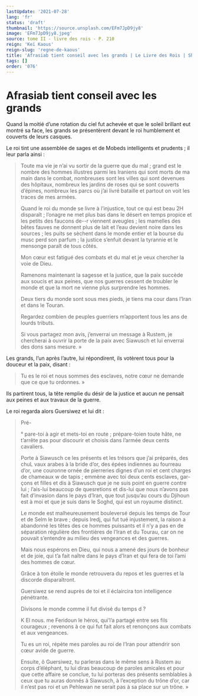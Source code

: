 ```yaml
---
lastUpdate: '2021-07-28'
lang: 'fr'
status: 'draft'
thumbnail: 'https://source.unsplash.com/EFm7JpD9jy8'
image: 'EFm7JpD9jy8.jpeg'
source: tome II - livre des rois - P. 210
reign: 'Keï Kaous'
reign-slug: 'regne-de-kaous'
title: 'Afrasiab tient conseil avec les grands | Le Livre des Rois | Shâhnâmeh'
tags: []
order: '076'
---
```


<!-- LTeX: language=fr -->

# Afrasiab tient conseil avec les grands

Quand la moitié d’une rotation du ciel fut achevée et que le soleil brillant eut montré sa face, les grands se présentèrent devant le roi humblement et couverts de leurs casques.

Le roi tint une assemblée de sages et de Mobeds intelligents et prudents ; il leur parla ainsi :

> Toute ma vie je n’ai vu sortir de la guerre que du mal ; grand est le nombre des hommes illustres parmi les Iraniens qui sont morts de ma main dans le combat, nombreuses sont les villes qui sont devenues des hôpitaux, nombreux les jardins de roses qui se sont couverts d’épines, nombreux les parcs où j’ai livré bataille et partout on voit les traces de mes armées.
>
> Quand le roi du monde se livre à l’injustice, tout ce qui est beau 2H disparaît ; l’onagre ne met plus bas dans le désert en temps propice et les petits des faucons de--r viennent aveugles ; les mamelles des bêtes fauves ne donnent plus de lait et l’eau devient noire dans les sources ; les puits se sèchent dans le monde entier et la bourse du musc perd son parfum ; la justice s’enfuit devant la tyrannie et le mensonge paraît de tous côtés.
>
> Mon cœur est fatigué des combats et du mal et je veux chercher la voie de Dieu.
>
> Ramenons maintenant la sagesse et la justice, que la paix succède aux soucis et aux peines, que nos guerres cessent de troubler le monde et que la mort ne vienne plus surprendre les hommes.
>
> Deux tiers du monde sont sous mes pieds, je tiens ma cour dans l’Iran et dans le Touran.
>
> Regardez combien de peuples guerriers m’apportent tous les ans de lourds tributs.
>
> Si vous partagez mon avis, j’enverrai un message à Rustem, je chercherai à ouvrir la porte de la paix avec Siawusch et lui enverrai des dons sans mesure. »

Les grands, l’un après l’autre, lui répondirent, ils votèrent tous pour la douceur et la paix, disant :

> Tu es le roi et nous sommes des esclaves, notre cœur ne demande que ce que tu ordonnes. »

Ils partirent tous, la tête remplie du désir de la justice et aucun ne pensait aux peines et aux travaux de la guerre.

Le roi regarda alors Guersiwez et lui dit :

> Pré-
>
> °
pare-toi à agir et mets-toi en route ; prépare-toien toute hâte, ne t’arrête pas pour discourir et choisis dans l’armée deux cents cavaliers.
>
> Porte à Siawusch ce les présents et les trésors que j’ai préparés, des chuL vaux arabes à la bride d’or, des épées indiennes au fourreau d’or, une couronne ornée de pierreries dignes d’un roi et cent charges de chameaux w de tapis ; emmène avec toi deux cents esclaves, gar-
çons et filles et dis à Siawusch que je ne suis point en guerre contre lui ; l’ais-lui beaucoup de quesretions et dis-lui que nous n’avons pas fait d’invasion dans le pays d’Iran, que tout jusqu’au cours du Djihoun est à moi et que je suis dans le Soghd, qui est un royaume distinct.
>
> Le monde est malheureusement bouleversé depuis les temps de Tour et de Selm le brave ; depuis Iredj, qui fut tué injustement, la raison a abandonné les têtes des ce hommes puissants et il n’y a pas en de séparation régulière des frontières de l’Iran et du Tourau, car on ne pouvait s’entendre au milieu des vengeances et des guerres.
>
> Mais nous espérons en Dieu, qui nous a amené des jours de bonheur et de joie, qui t’a fait naître dans le pays d’Iran et qui fera de toi l’ami des hommes de cœur.
>
> Grâce à ton étoile le monde retrouvera du repos et les guerres et la discorde disparaîtront.
>
> Guersiwez se rend auprès de toi et il éclaircira ton intelligence pénétrante.
>
> Divisons le monde comme il fut divisé du temps d ?
>
> K El nous. me Feridoun le héros, qui’l’a partagé entre ses fils courageux ; revenons à ce qui fut fait alors et renonçons aux combats et aux vengeances.
>
> Tu es un roi, répète mes paroles au roi de l’Iran pour attendrir son cœur avide de guerre.
>
> Ensuite, ô Guersiwez, tu parleras dans le même sens à Rustem au corps d’éléphant, tu lui diras beaucoup de paroles amicales et pour que cette affaire se conclue, tu lui porteras des présents semblables à ceux que tu auras donnés à Siawusch, à l’exception du trône d’or, car il n’est pas roi et un Pehlewan ne serait pas à sa place sur un trône. »

